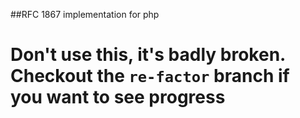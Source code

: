 ##RFC 1867 implementation for php

# Don't use this, it's badly broken. Checkout the `re-factor` branch if you want to see progress
